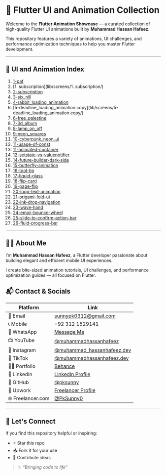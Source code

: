 # 🚀 Flutter UI and Animation Collection

Welcome to the **Flutter Animation Showcase** — a curated collection of high-quality Flutter UI animations built by **Muhammad Hassan Hafeez**.

This repository features a variety of animations, UI challenges, and performance optimization techniques to help you master Flutter development.

---

## 📁 UI and Animation Index

1. [1-paf](lib/screens/1-paf/)
2. [1. subscription](lib/screens/1. subscription/)
3. [2-subscription](lib/screens/2-subscription/)
4. [3-six_nill](lib/screens/3-six_nill/)
5. [4-rabbit_loading_animation](lib/screens/4-rabbit_loading_animation/)
6. [5-deadline_loading_animation copy](lib/screens/5-deadline_loading_animation copy/)
7. [6-free_palestine](lib/screens/6-free_palestine/)
8. [7-3d_album](lib/screens/7-3d_album/)
9. [8-lamp_on_off](lib/screens/8-lamp_on_off/)
10. [9-neon_squares](lib/screens/9-neon_squares/)
11. [10-cyberpunk_neon_ui](lib/screens/10-cyberpunk_neon_ui/)
12. [11-usage-of-const](lib/screens/11-usage-of-const/)
13. [11-animated-container](lib/screens/11-animated-container/)
14. [12-setstate-vs-valuenotifier](lib/screens/12-setstate-vs-valuenotifier/)
15. [14-future-builder-dark-side](lib/screens/14-future-builder-dark-side/)
16. [15-butterfly-animation](lib/screens/15-butterfly-animation/)
17. [16-tool-tip](lib/screens/16-tool-tip/)
18. [17-liquid-glass](lib/screens/17-liquid-glass/)
19. [18-flip-card](lib/screens/18-flip-card/)
20. [19-page-flip](lib/screens/19-page-flip/)
21. [20-loop-text-animation](lib/screens/20-loop-text-animation/)
22. [21-origami-fold-ui](lib/screens/21-origami-fold-ui/)
23. [22-ink-drop-navigation](lib/screens/22-ink-drop-navigation/)
24. [23-wave-hand](lib/screens/23-wave-hand/)
25. [24-emoji-bounce-wheel](lib/screens/24-emoji-bounce-wheel/)
26. [25-slide-to-confirm-action-bar](lib/screens/25-slide-to-confirm-action-bar/)
27. [26-fluid-progress-bar](lib/screens/26-fluid-progress-bar/)

---

## 👨‍💻 About Me

I’m **Muhammad Hassan Hafeez**, a Flutter developer passionate about building elegant and efficient mobile UI experiences.

I create bite-sized animation tutorials, UI challenges, and performance optimization guides — all focused on Flutter.


## 📬 Contact & Socials

| Platform | Link |
|----------|------|
| 📧 Email | sunnypk0312@gmail.com |
| 📞 Mobile | +92 312 1529141 |
| 💬 WhatsApp | [Message Me](https://wa.me/+923121529141) |
| 📺 YouTube | [@muhammadhassanhafeez](https://youtube.com/@muhammadhassanhafeez?si=PqclYNV0IegFOJbW) |
| 📸 Instagram | [@muhammad_hassanhafeez.dev](https://www.instagram.com/muhammad_hassanhafeez.dev/) |
| 🎵 TikTok | [@muhammadhassanhafeez.dev](https://www.tiktok.com/@muhammadhassanhafeez.dev)
| 🧑‍🎨 Portfolio | [Behance](https://www.behance.net/muhammadhassanhafeez) |
| 💼 LinkedIn | [LinkedIn Profile](https://www.linkedin.com/in/muhammad-hassan-hafeez/) |
| 🐙 GitHub | [@pksunny](https://github.com/pksunny) |
| 💼 Upwork | [Freelancer Profile](https://www.upwork.com/freelancers/~0102bc13bd382f7504?mp_source=share) |
| 🌐 Freelancer.com | [@PkSunny0](https://www.freelancer.com/u/PkSunny0) |

---

## 🤝 Let's Connect

If you find this repository helpful or inspiring:

- ⭐ Star this repo
- 📥 Fork it for your use
- 🧠 Contribute ideas

> ✨ *“Bringing code to life”*

